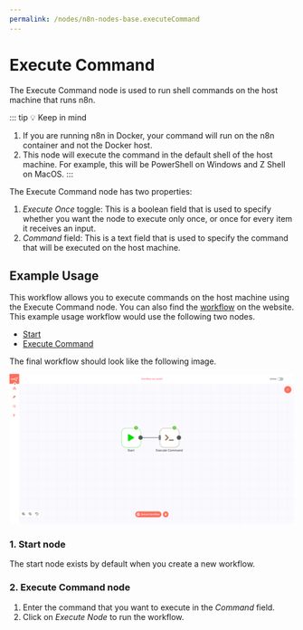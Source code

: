```yaml
---
permalink: /nodes/n8n-nodes-base.executeCommand
---
```


# Execute Command

The Execute Command node is used to run shell commands on the host machine that runs n8n.

::: tip 💡 Keep in mind
1. If you are running n8n in Docker, your command will run on the n8n container and not the Docker host.
2. This node will execute the command in the default shell of the host machine. For example, this will be PowerShell on Windows and Z Shell on MacOS.
:::

The Execute Command node has two properties:
1. *Execute Once* toggle: This is a boolean field that is used to specify whether you want the node to execute only once, or once for every item it receives an input.
2. *Command* field: This is a text field that is used to specify the command that will be executed on the host machine.


## Example Usage

This workflow allows you to execute commands on the host machine using the Execute Command node. You can also find the [workflow](https://n8n.io/workflows/570) on the website. This example usage workflow would use the following two nodes.
- [Start](../../core-nodes/Start/README.md)
- [Execute Command]()


The final workflow should look like the following image.

![A workflow with the Execute Command node](./workflow.png)

### 1. Start node

The start node exists by default when you create a new workflow.

### 2. Execute Command node

1. Enter the command that you want to execute in the *Command* field.
2. Click on *Execute Node* to run the workflow.
